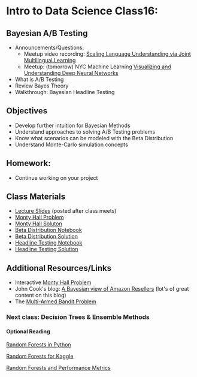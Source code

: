 Intro to Data Science Class16:
=======

## Bayesian A/B Testing

- Announcements/Questions:
  - Meetup video recording: [Scaling Language Understanding via Joint Multilingual Learning](https://www.hakkalabs.co/articles/scaling-language-understanding-via-joint-multilingual-learning)
  - Meetup: (tomorrow) NYC Machine Learning [Visualizing and Understanding Deep Neural Networks](http://www.meetup.com/NYC-Machine-Learning/events/218758407/)
- What is A/B Testing
- Review Bayes Theory
- Walkthrough: Bayesian Headline Testing

## Objectives

* Develop further intuition for Bayesian Methods
* Understand approaches to solving A/B Testing problems
* Know what scenarios can be modeled with the Beta Distribution
* Understand Monte-Carlo simulation concepts

## Homework:

- Continue working on your project

## Class Materials

* [Lecture Slides](https://github.com/gads14-nyc/fall_2014_lessons/blob/master/16_bayes_ab_testing/class16.pdf) (posted after class meets)
* [Monty Hall Problem](http://nbviewer.ipython.org/github/gads14-nyc/fall_2014_lessons/blob/master/16_bayes_ab_testing/monty_hall.ipynb)
* [Monty Hall Soluton](http://nbviewer.ipython.org/github/gads14-nyc/fall_2014_lessons/blob/master/16_bayes_ab_testing/monty_hall_solution.ipynb)
* [Beta Distribution Notebook](http://nbviewer.ipython.org/github/gads14-nyc/fall_2014_lessons/blob/master/16_bayes_ab_testing/beta_distribution.ipynb)
* [Beta Distribution Solution](http://nbviewer.ipython.org/github/gads14-nyc/fall_2014_lessons/blob/master/16_bayes_ab_testing/beta_distribution_solution.ipynb)
* [Headline Testing Notebook](http://nbviewer.ipython.org/github/gads14-nyc/fall_2014_lessons/blob/master/16_bayes_ab_testing/headline_testing.ipynb)
* [Headline Testing Solution](http://nbviewer.ipython.org/github/gads14-nyc/fall_2014_lessons/blob/master/16_bayes_ab_testing/headline_testing_solution.ipynb)

## Additional Resources/Links

* Interactive [Monty Hall Problem](http://math.ucsd.edu/~crypto/Monty/monty.html)
* John Cook's blog: [A Bayesian view of Amazon Resellers](http://www.johndcook.com/blog/2011/09/27/bayesian-amazon/) (lot's of great content on this blog)
* The [Multi-Armed Bandit Problem](http://camdp.com/blogs/multi-armed-bandits)

### Next class: Decision Trees & Ensemble Methods

#### Optional Reading

[Random Forests in Python](http://blog.yhathq.com/posts/random-forests-in-python.html)

[Random Forests for Kaggle](http://www.kaggle.com/c/titanic-gettingStarted/details/getting-started-with-random-forests)

[Random Forests and Performance Metrics](http://citizennet.com/blog/2012/11/10/random-forests-ensembles-and-performance-metrics/)
